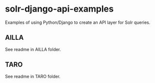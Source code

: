 # solr-django-api-examples
Examples of using Python/Django to create an API layer for Solr queries.

## AILLA
See readme in AILLA folder.

## TARO
See readme in TARO folder.


